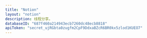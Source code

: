 ```yaml
---
title: "Notion"
layout: "notion"
description: 线程分享。
databaseID: "687f460a214943ecb7260dc48ecb8818"
apiToken: "secret_ujRGbta0zugfm2CpF9DdxaBZcR6BR0kx5zlod1KUEO7"
---
```

